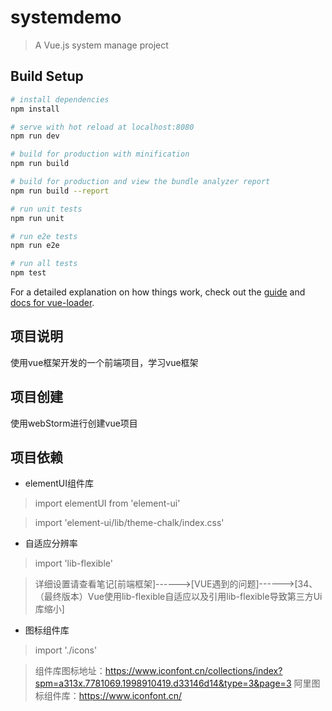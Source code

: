 # systemdemo

> A Vue.js system manage project

## Build Setup

``` bash
# install dependencies
npm install

# serve with hot reload at localhost:8080
npm run dev

# build for production with minification
npm run build

# build for production and view the bundle analyzer report
npm run build --report

# run unit tests
npm run unit

# run e2e tests
npm run e2e

# run all tests
npm test
```

For a detailed explanation on how things work, check out the [guide](http://vuejs-templates.github.io/webpack/) and [docs for vue-loader](http://vuejs.github.io/vue-loader).


## 项目说明
使用vue框架开发的一个前端项目，学习vue框架

## 项目创建
使用webStorm进行创建vue项目

## 项目依赖

* elementUI组件库
> import elementUI from 'element-ui'

> import 'element-ui/lib/theme-chalk/index.css'

* 自适应分辨率
> import 'lib-flexible'

> 详细设置请查看笔记[前端框架]------>[VUE遇到的问题]------>[34、（最终版本）Vue使用lib-flexible自适应以及引用lib-flexible导致第三方Ui库缩小]

* 图标组件库
> import './icons'

> 组件库图标地址：https://www.iconfont.cn/collections/index?spm=a313x.7781069.1998910419.d33146d14&type=3&page=3
> 阿里图标组件库：https://www.iconfont.cn/
